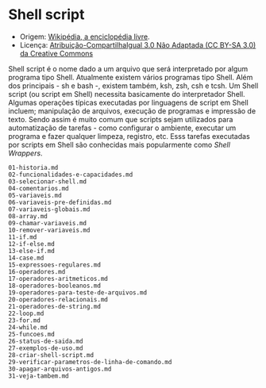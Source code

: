 # Shell script

- Origem: [Wikipédia, a enciclopédia livre](https://pt.wikipedia.org/wiki/Shell_script).
- Licença: [Atribuição-CompartilhaIgual 3.0 Não Adaptada (CC BY-SA 3.0) da Creative Commons](https://creativecommons.org/licenses/by-sa/3.0/deed.pt)

Shell script é o nome dado a um arquivo que será interpretado por algum programa tipo Shell. Atualmente existem vários programas tipo Shell. Além dos principais - sh e bash -, existem também, ksh, zsh, csh e tcsh. Um Shell script (ou script em Shell) necessita basicamente do interpretador Shell. Algumas operações típicas executadas por linguagens de script em Shell incluem; manipulação de arquivos, execução de programas e impressão de texto. Sendo assim é muito comum que scripts sejam utilizados para automatização de tarefas - como configurar o ambiente, executar um programa e fazer qualquer limpeza, registro, etc. Esss tarefas executadas por scripts em Shell são conhecidas mais popularmente como *Shell Wrappers*.

```{toctree}
01-historia.md
02-funcionalidades-e-capacidades.md
03-selecionar-shell.md
04-comentarios.md
05-variaveis.md
06-variaveis-pre-definidas.md
07-variaveis-globais.md
08-array.md
09-chamar-variaveis.md
10-remover-variaveis.md
11-if.md
12-if-else.md
13-else-if.md
14-case.md
15-expressoes-regulares.md
16-operadores.md
17-operadores-aritmeticos.md
18-operadores-booleanos.md
19-operadores-para-teste-de-arquivos.md
20-operadores-relacionais.md
21-operadores-de-string.md
22-loop.md
23-for.md
24-while.md
25-funcoes.md
26-status-de-saida.md
27-exemplos-de-uso.md
28-criar-shell-script.md
29-verificar-parametros-de-linha-de-comando.md
30-apagar-arquivos-antigos.md
31-veja-tambem.md
```
